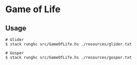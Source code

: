 # Game of Life

## Usage

```
# Glider
$ stack runghc src/GameOfLife.hs ./resources/glider.txt

# Gosper
$ stack runghc src/GameOfLife.hs ./resources/gosper.txt
```
